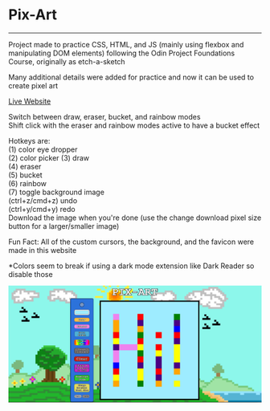 # Pix-Art
---
Project made to practice CSS, HTML, and JS (mainly using flexbox and manipulating DOM elements) 
following the Odin Project Foundations Course, originally as etch-a-sketch

Many additional details were added for practice and now it can be used to create pixel art

[Live Website](https://austin-tsai.github.io/pix-art/)

Switch between draw, eraser, bucket, and rainbow modes  
Shift click with the eraser and rainbow modes active to have a bucket effect

Hotkeys are:  
(1) color eye dropper  
(2) color picker
(3) draw  
(4) eraser  
(5) bucket  
(6) rainbow  
(7) toggle background image  
(ctrl+z/cmd+z) undo  
(ctrl+y/cmd+y) redo  
Download the image when you're done (use the change download pixel size button for a larger/smaller image)

Fun Fact: All of the custom cursors, the background, and the favicon were made in this website

*Colors seem to break if using a dark mode extension like Dark Reader so disable those

![Website Image](./assets/Pix-Art-Website.png "Preview of website")